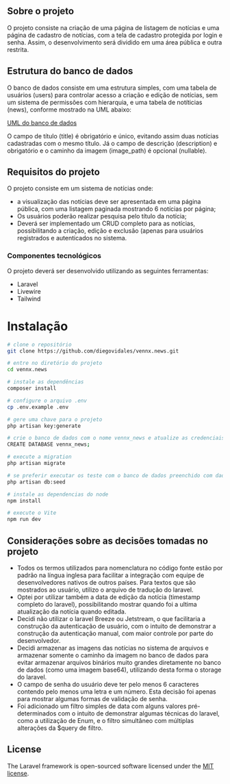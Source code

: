 ## Sobre o projeto

O projeto consiste na criação de uma página de listagem de notícias e uma página de cadastro de notícias, com a tela de cadastro protegida por login e senha. Assim, o desenvolvimento será dividido em uma área pública e outra restrita.

## Estrutura do banco de dados

O banco de dados consiste em uma estrutura simples, com uma tabela de usuários (users) para controlar acesso a criação e edição de notícias, sem um sistema de permissões com hierarquia, e uma tabela de notíticias (news), conforme mostrado na UML abaixo:

[UML do banco de dados](https://www.figma.com/board/LAdThYHbVbP1W5Ll2EQ8Hp/Vennx-News---UML?node-id=0-1&t=k1YmgZPm9BggVEZK-1)

O campo de título (title) é obrigatório e único, evitando assim duas notícias cadastradas com o mesmo título. Já o campo de descrição (description) e obrigatório e o caminho da imagem (image_path) é opcional (nullable). 

## Requisitos do projeto

O projeto consiste em um sistema de notícias onde: 
- a visualização das notícias deve ser apresentada em uma página pública, com uma listagem paginada mostrando 6 notícias por página;
- Os usuários poderão realizar pesquisa pelo título da notícia;
- Deverá ser implementado um CRUD completo para as notícias, possibilitando a criação, edição e exclusão (apenas para usuários registrados e autenticados no sistema.

### Componentes tecnológicos

O projeto deverá ser desenvolvido utilizando as seguintes ferramentas:
- Laravel
- Livewire
- Tailwind


# Instalação

```sh
# clone o repositório
git clone https://github.com/diegovidales/vennx.news.git

# entre no diretório do projeto
cd vennx.news

# instale as dependências
composer install

# configure o arquivo .env
cp .env.example .env

# gere uma chave para o projeto
php artisan key:generate

# crie o banco de dados com o nome vennx_news e atualize as credenciais no arquivo .env
CREATE DATABASE vennx_news;

# execute a migration
php artisan migrate

# se preferir executar os teste com o banco de dados preenchido com dados fake, utilize a opção --seed ou execute o comando abaixo após a migrate
php artisan db:seed

# instale as dependencias do node
npm install

# execute o Vite
npm run dev

```

## Considerações sobre as decisões tomadas no projeto
- Todos os termos utilizados para nomenclatura no código fonte estão por padrão na língua inglesa para facilitar a integração com equipe de desenvolvedores nativos de outros países. Para textos que são mostrados ao usuário, utilizo o arquivo de tradução do laravel.
- Optei por utilizar também a data de edição da notícia (timestamp completo do laravel), possibilitando mostrar quando foi a ultima atualização da notícia quando editada.
- Decidi não utilizar o laravel Breeze ou Jetstream, o que facilitaria a construção da autenticação de usuário, com o intuito de demonstrar a construção da autenticação manual, com maior controle por parte do desenvolvedor.
- Decidi armazenar as imagens das notícias no sistema de arquivos e armazenar somente o caminho da imagem no banco de dados para evitar armazenar arquivos binários muito grandes diretamente no banco de dados (como uma imagem base64), utilizando desta forma o storage do laravel.
- O campo de senha do usuário deve ter pelo menos 6 caracteres contendo pelo menos uma letra e um número. Esta decisão foi apenas para mostrar algumas formas de validação de senha.
- Foi adicionado um filtro simples de data com alguns valores pré-determinados com o intuito de demonstrar algumas técnicas do laravel, como a utilização de Enum, e o filtro simultâneo com múltiplas alterações da $query de filtro. 


## License

The Laravel framework is open-sourced software licensed under the [MIT license](https://opensource.org/licenses/MIT).
